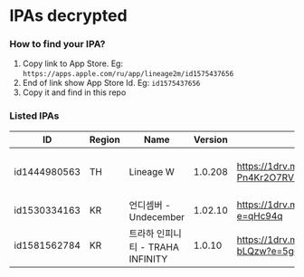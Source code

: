 # IPAs decrypted

### How to find your IPA?

1. Copy link to App Store. Eg: `https://apps.apple.com/ru/app/lineage2m/id1575437656`
2. End of link show App Store Id. Eg: `id1575437656`
3. Copy it and find in this repo

### Listed IPAs

| ID | Region | Name | Version | Link | Note |
| --- | --- | --- | --- | --- | --- |
| id1444980563 | TH | Lineage W | 1.0.208 | https://1drv.ms/u/s!AvHxFSkLWegan_1-Pn4Kr2O7RVVu3Q?e=TXhEeA | This Global version can use in other region. Eg: KR, PH, SG... |
| id1530334163 | KR | 언디셈버 - Undecember | 1.02.10 | https://1drv.ms/u/s!AvHxFSkLWegaoIApHk4X5j6i1HJ41g?e=qHc94q | ENG/RU lang -> https://undecember.ml |
| id1581562784 | KR | 트라하 인피니티 - TRAHA INFINITY | 1.0.10 | https://1drv.ms/u/s!AvHxFSkLWegan_4CZNpdio2I-bLQzw?e=5gefng | This version is also available on macOS M1 |
